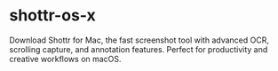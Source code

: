 # shottr-os-x
Download Shottr for Mac, the fast screenshot tool with advanced OCR, scrolling capture, and annotation features. Perfect for productivity and creative workflows on macOS.
